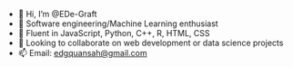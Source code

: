 - 👋 Hi, I’m @EDe-Graft
- 👀 Software engineering/Machine Learning enthusiast
- 🌱 Fluent in JavaScript, Python, C++, R, HTML, CSS
- 💞️ Looking to collaborate on web development or data science projects
- 📫 Email: edgquansah@gmail.com

<!---
EDe-Graft/EDe-Graft is a ✨ special ✨ repository because its `README.md` (this file) appears on your GitHub profile.
You can click the Preview link to take a look at your changes.
--->
